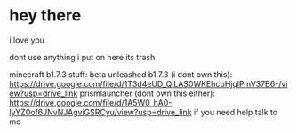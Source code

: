 # hey there
i love you

dont use anything i put on here its trash

minecraft b1.7.3 stuff:
beta unleashed b1.7.3 (i dont own this): https://drive.google.com/file/d/1T3d4eUD_QlLAS0WKEhcbHjqlPmV37B6-/view?usp=drive_link
prismlauncher (dont own this either): https://drive.google.com/file/d/1A5W0_hA0-lyYZ0of6JNvNJAgviGSRCyu/view?usp=drive_link
if you need help talk to me
